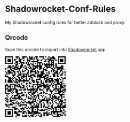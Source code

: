 # Shadowrocket-Conf-Rules

My Shadowrocket config rules for better adblock and proxy. 

## Qrcode

Scan this qrcode to import into [Shadowrocket](https://itunes.apple.com/cn/app/shadowrocket/id932747118?mt=8) app.

![qrcode](./qrcode.png)